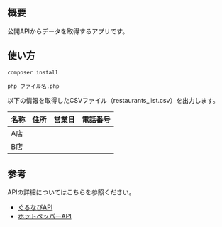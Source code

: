 ## 概要

公開APIからデータを取得するアプリです。


## 使い方

```
composer install

php ファイル名.php
```
以下の情報を取得したCSVファイル（restaurants_list.csv）を出力します。

|名称|住所|営業日|電話番号|
|---|---|---|---|
|A店||||
|B店||||


## 参考

APIの詳細についてはこちらを参照ください。
- [ぐるなびAPI](https://api.gnavi.co.jp/api/)
- [ホットペッパーAPI](https://webservice.recruit.co.jp/doc/hotpepper/)